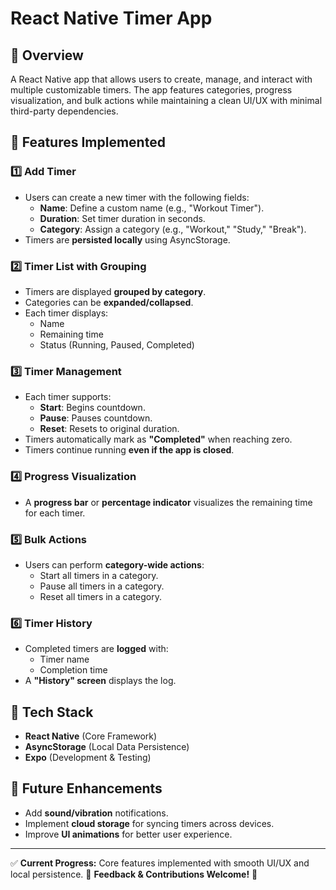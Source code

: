 # React Native Timer App

## 📌 Overview
A React Native app that allows users to create, manage, and interact with multiple customizable timers. The app features categories, progress visualization, and bulk actions while maintaining a clean UI/UX with minimal third-party dependencies.

## 🚀 Features Implemented

### 1️⃣ Add Timer
- Users can create a new timer with the following fields:
  - **Name**: Define a custom name (e.g., "Workout Timer").
  - **Duration**: Set timer duration in seconds.
  - **Category**: Assign a category (e.g., "Workout," "Study," "Break").
- Timers are **persisted locally** using AsyncStorage.

### 2️⃣ Timer List with Grouping
- Timers are displayed **grouped by category**.
- Categories can be **expanded/collapsed**.
- Each timer displays:
  - Name
  - Remaining time
  - Status (Running, Paused, Completed)

### 3️⃣ Timer Management
- Each timer supports:
  - **Start**: Begins countdown.
  - **Pause**: Pauses countdown.
  - **Reset**: Resets to original duration.
- Timers automatically mark as **"Completed"** when reaching zero.
- Timers continue running **even if the app is closed**.

### 4️⃣ Progress Visualization
- A **progress bar** or **percentage indicator** visualizes the remaining time for each timer.

### 5️⃣ Bulk Actions
- Users can perform **category-wide actions**:
  - Start all timers in a category.
  - Pause all timers in a category.
  - Reset all timers in a category.

### 6️⃣ Timer History
- Completed timers are **logged** with:
  - Timer name
  - Completion time
- A **"History" screen** displays the log.


## 📱 Tech Stack
- **React Native** (Core Framework)
- **AsyncStorage** (Local Data Persistence)
- **Expo** (Development & Testing)


## 📌 Future Enhancements
- Add **sound/vibration** notifications.
- Implement **cloud storage** for syncing timers across devices.
- Improve **UI animations** for better user experience.

---

✅ **Current Progress:** Core features implemented with smooth UI/UX and local persistence.
📢 **Feedback & Contributions Welcome!** 🚀

